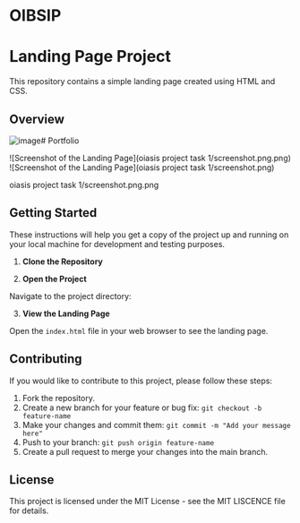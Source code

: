 # OIBSIP
# Landing Page Project

This repository contains a simple landing page created using HTML and CSS.

## Overview
![image](https://github.com/YBalajiRao/Balajirao/assets/96159638/1bc3c86c-8004-4e12-99bb-0b4b0af9ab31)# Portfolio

![Screenshot of the Landing Page](oiasis project task 1/screenshot.png.png)
![Screenshot of the Landing Page](oiasis project task 1/screenshot.png)



oiasis project task 1/screenshot.png.png

## Getting Started

These instructions will help you get a copy of the project up and running on your local machine for development and testing purposes.

1. **Clone the Repository**


2. **Open the Project**

Navigate to the project directory:


3. **View the Landing Page**

Open the `index.html` file in your web browser to see the landing page.

## Contributing

If you would like to contribute to this project, please follow these steps:

1. Fork the repository.
2. Create a new branch for your feature or bug fix: `git checkout -b feature-name`
3. Make your changes and commit them: `git commit -m "Add your message here"`
4. Push to your branch: `git push origin feature-name`
5. Create a pull request to merge your changes into the main branch.

## License

This project is licensed under the MIT License - see the MIT LISCENCE file for details.


